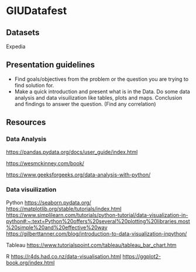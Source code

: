 # GIUDatafest

## Datasets

Expedia

## Presentation guidelines

* Find goals/objectives from the problem or the question you are trying to find solution for.
* Make a quick introduction and present what is in the Data.
Do some data analysis and data visuilization like tables, plots and maps. 
Conclusion and findings to answer the question. (Find any correlation)

## Resources


### Data Analysis

https://pandas.pydata.org/docs/user_guide/index.html

https://wesmckinney.com/book/

https://www.geeksforgeeks.org/data-analysis-with-python/

### Data visuilization

Python
https://seaborn.pydata.org/
https://matplotlib.org/stable/tutorials/index.html
https://www.simplilearn.com/tutorials/python-tutorial/data-visualization-in-python#:~:text=Python%20offers%20several%20plotting%20libraries,most%20simple%20and%20effective%20way
https://gilberttanner.com/blog/introduction-to-data-visualization-inpython/

Tableau
https://www.tutorialspoint.com/tableau/tableau_bar_chart.htm


R
https://r4ds.had.co.nz/data-visualisation.html
https://ggplot2-book.org/index.html
